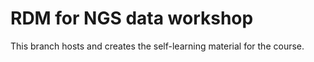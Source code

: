 # RDM for NGS data workshop

This branch hosts and creates the self-learning material for the course.

